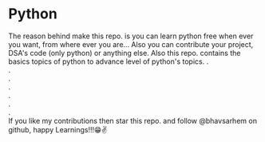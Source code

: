 # Python
The reason behind make this repo. is you can learn python free when ever you want, from where ever you are...
Also you can contribute your project, DSA's code (only python) or anything else.
Also this repo. contains the basics topics of python to advance level of python's topics.
. \
. \
. \
. \
. \
. \
. \
If you like my contributions then star this repo. and follow @bhavsarhem on github, happy Learnings!!!😁✌️

